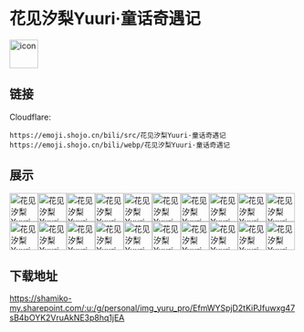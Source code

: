 # 花见汐梨Yuuri·童话奇遇记
<img src="https://emoji.shojo.cn/bili/src/花见汐梨Yuuri·童话奇遇记/icon.png" width="50" height="50" alt="icon">

## 链接
Cloudflare:
```
https://emoji.shojo.cn/bili/src/花见汐梨Yuuri·童话奇遇记
https://emoji.shojo.cn/bili/webp/花见汐梨Yuuri·童话奇遇记
```
## 展示
<img src="https://emoji.shojo.cn/bili/src/花见汐梨Yuuri·童话奇遇记/花见汐梨Yuuri·童话奇遇记-冲鸭.png" width="50" height="50" alt="花见汐梨Yuuri·童话奇遇记-冲鸭"><img src="https://emoji.shojo.cn/bili/src/花见汐梨Yuuri·童话奇遇记/花见汐梨Yuuri·童话奇遇记-送花.png" width="50" height="50" alt="花见汐梨Yuuri·童话奇遇记-送花"><img src="https://emoji.shojo.cn/bili/src/花见汐梨Yuuri·童话奇遇记/花见汐梨Yuuri·童话奇遇记-来玩鸭.png" width="50" height="50" alt="花见汐梨Yuuri·童话奇遇记-来玩鸭"><img src="https://emoji.shojo.cn/bili/src/花见汐梨Yuuri·童话奇遇记/花见汐梨Yuuri·童话奇遇记-妈妈.png" width="50" height="50" alt="花见汐梨Yuuri·童话奇遇记-妈妈"><img src="https://emoji.shojo.cn/bili/src/花见汐梨Yuuri·童话奇遇记/花见汐梨Yuuri·童话奇遇记-喝梨汁.png" width="50" height="50" alt="花见汐梨Yuuri·童话奇遇记-喝梨汁"><img src="https://emoji.shojo.cn/bili/src/花见汐梨Yuuri·童话奇遇记/花见汐梨Yuuri·童话奇遇记-烧嘎.png" width="50" height="50" alt="花见汐梨Yuuri·童话奇遇记-烧嘎"><img src="https://emoji.shojo.cn/bili/src/花见汐梨Yuuri·童话奇遇记/花见汐梨Yuuri·童话奇遇记-我超勇.png" width="50" height="50" alt="花见汐梨Yuuri·童话奇遇记-我超勇"><img src="https://emoji.shojo.cn/bili/src/花见汐梨Yuuri·童话奇遇记/花见汐梨Yuuri·童话奇遇记-昏了.png" width="50" height="50" alt="花见汐梨Yuuri·童话奇遇记-昏了"><img src="https://emoji.shojo.cn/bili/src/花见汐梨Yuuri·童话奇遇记/花见汐梨Yuuri·童话奇遇记-爱你鸭.png" width="50" height="50" alt="花见汐梨Yuuri·童话奇遇记-爱你鸭"><img src="https://emoji.shojo.cn/bili/src/花见汐梨Yuuri·童话奇遇记/花见汐梨Yuuri·童话奇遇记-旅行鸭.png" width="50" height="50" alt="花见汐梨Yuuri·童话奇遇记-旅行鸭"><img src="https://emoji.shojo.cn/bili/src/花见汐梨Yuuri·童话奇遇记/花见汐梨Yuuri·童话奇遇记-投降.png" width="50" height="50" alt="花见汐梨Yuuri·童话奇遇记-投降"><img src="https://emoji.shojo.cn/bili/src/花见汐梨Yuuri·童话奇遇记/花见汐梨Yuuri·童话奇遇记-打米.png" width="50" height="50" alt="花见汐梨Yuuri·童话奇遇记-打米"><img src="https://emoji.shojo.cn/bili/src/花见汐梨Yuuri·童话奇遇记/花见汐梨Yuuri·童话奇遇记-上鸭力.png" width="50" height="50" alt="花见汐梨Yuuri·童话奇遇记-上鸭力"><img src="https://emoji.shojo.cn/bili/src/花见汐梨Yuuri·童话奇遇记/花见汐梨Yuuri·童话奇遇记-流汗.png" width="50" height="50" alt="花见汐梨Yuuri·童话奇遇记-流汗"><img src="https://emoji.shojo.cn/bili/src/花见汐梨Yuuri·童话奇遇记/花见汐梨Yuuri·童话奇遇记-好梦鸭.png" width="50" height="50" alt="花见汐梨Yuuri·童话奇遇记-好梦鸭"><img src="https://emoji.shojo.cn/bili/src/花见汐梨Yuuri·童话奇遇记/花见汐梨Yuuri·童话奇遇记-流口水鸭.png" width="50" height="50" alt="花见汐梨Yuuri·童话奇遇记-流口水鸭"><img src="https://emoji.shojo.cn/bili/src/花见汐梨Yuuri·童话奇遇记/花见汐梨Yuuri·童话奇遇记-鸭门.png" width="50" height="50" alt="花见汐梨Yuuri·童话奇遇记-鸭门"><img src="https://emoji.shojo.cn/bili/src/花见汐梨Yuuri·童话奇遇记/花见汐梨Yuuri·童话奇遇记-害怕鸭.png" width="50" height="50" alt="花见汐梨Yuuri·童话奇遇记-害怕鸭"><img src="https://emoji.shojo.cn/bili/src/花见汐梨Yuuri·童话奇遇记/花见汐梨Yuuri·童话奇遇记-思考.png" width="50" height="50" alt="花见汐梨Yuuri·童话奇遇记-思考"><img src="https://emoji.shojo.cn/bili/src/花见汐梨Yuuri·童话奇遇记/花见汐梨Yuuri·童话奇遇记-起飞.png" width="50" height="50" alt="花见汐梨Yuuri·童话奇遇记-起飞">

## 下载地址

https://shamiko-my.sharepoint.com/:u:/g/personal/img_yuru_pro/EfmWYSpjD2tKiPJfuwxg47sB4bOYK2VruAkNE3p8hq1jEA